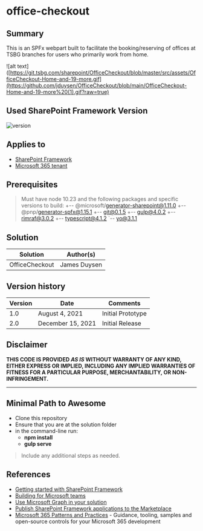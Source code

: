# office-checkout

## Summary

This is an SPFx webpart built to facilitate the booking/reserving of offices at TSBG branches for users who primarily work from home.

![alt text]([https://git.tsbg.com/sharepoint/OfficeCheckout/blob/master/src/assets/OfficeCheckout-Home-and-19-more.gif](https://github.com/jduysen/OfficeCheckout/blob/main/OfficeCheckout-Home-and-19-more%20(1).gif?raw=true)

## Used SharePoint Framework Version

![version](https://img.shields.io/badge/version-1.11-green.svg)

## Applies to

- [SharePoint Framework](https://aka.ms/spfx)
- [Microsoft 365 tenant](https://docs.microsoft.com/en-us/sharepoint/dev/spfx/set-up-your-developer-tenant)

## Prerequisites

> Must have node 10.23 and the following packages and specific versions to build:
+-- @microsoft/generator-sharepoint@1.11.0
+-- @pnp/generator-spfx@1.15.1
+-- git@0.1.5
+-- gulp@4.0.2
+-- rimraf@3.0.2
+-- typescript@4.1.2
`-- yo@3.1.1

## Solution

Solution|Author(s)
--------|---------
OfficeCheckout | James Duysen

## Version history

Version|Date|Comments
-------|----|--------
1.0|August 4, 2021|Initial Prototype
2.0|December 15, 2021|Initial Release

## Disclaimer

**THIS CODE IS PROVIDED *AS IS* WITHOUT WARRANTY OF ANY KIND, EITHER EXPRESS OR IMPLIED, INCLUDING ANY IMPLIED WARRANTIES OF FITNESS FOR A PARTICULAR PURPOSE, MERCHANTABILITY, OR NON-INFRINGEMENT.**

---

## Minimal Path to Awesome

- Clone this repository
- Ensure that you are at the solution folder
- in the command-line run:
  - **npm install**
  - **gulp serve**

> Include any additional steps as needed.

## References

- [Getting started with SharePoint Framework](https://docs.microsoft.com/en-us/sharepoint/dev/spfx/set-up-your-developer-tenant)
- [Building for Microsoft teams](https://docs.microsoft.com/en-us/sharepoint/dev/spfx/build-for-teams-overview)
- [Use Microsoft Graph in your solution](https://docs.microsoft.com/en-us/sharepoint/dev/spfx/web-parts/get-started/using-microsoft-graph-apis)
- [Publish SharePoint Framework applications to the Marketplace](https://docs.microsoft.com/en-us/sharepoint/dev/spfx/publish-to-marketplace-overview)
- [Microsoft 365 Patterns and Practices](https://aka.ms/m365pnp) - Guidance, tooling, samples and open-source controls for your Microsoft 365 development
